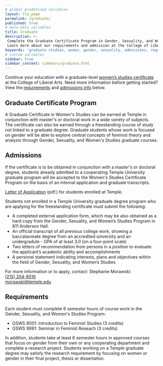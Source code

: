 ```yaml
---
# global predefined variables
layout: tla_page
permalink: /graduate/
published: true
# meta-data variables
title: Graduate
description: >-
 Complete the Graduate Certificate Program in Gender, Sexuality, and Women’s Studies at Temple University.
 Learn more about our requirements and admission at the College of Liberal Arts.
keywords: 'graduate studies, women, gender, sexuality, admissions, requirements'
# custom variables
sidebar: true
sidebar_content: sidebars/graduate.html   
---
```

Continue your education with a graduate-level [women’s studies certificate](#graduate-certificate-program) at the College of Liberal Arts. Need more information before getting started? View the [requirements](#requirements) and [admissions info](#admissions) below.

## Graduate Certificate Program
A Graduate Certificate in Women's Studies can be earned at Temple in conjunction with master's or doctoral work in a wide variety of subjects. The certificate can also be earned through a freestanding course of study not linked to a graduate degree. Graduate students whose work is focused on gender will be able to explore central concepts of feminist theory and analysis through Gender, Sexuality, and Women's Studies graduate courses.

## Admissions
If the certificate is to be obtained in conjunction with a master's or doctoral degree, students already admitted to a cooperating Temple University graduate program will be accepted to the Women's Studies Certificate Program on the basis of an internal application and graduate transcripts.

[Letter of Application](http://www.cla.temple.edu/gender-sexuality-and-womens-studies/docs/gradtemapp.pdf) (pdf.) for students enrolled at Temple.

Students not enrolled in a Temple University graduate degree program who are applying for the freestanding certificate must submit the following:

- A completed external application form, which may be also obtained as a hard copy from the Gender, Sexuality, and Women’s Studies Program in 811 Anderson Hall.
- An official transcript of all previous college work, showing a baccalaureate degree from an accredited university and an undergradute - GPA of at least 3.0 (on a four-point scale)
- Two letters of recommendation from persons in a position to evaluate the applicant’s academic ability and accomplishments
- A personal statement indicating interests, plans and objectives within the field of Gender, Sexuality, and Women’s Studies

For more information or to apply, contact:
Stephanie Morawski:<br/>
[(215) 204-8516](tel:2152048516)<br/>
[morawski@temple.edu](mailto:morawski@temple.edu)<br/>

## Requirements
Each student must complete 6 semester hours of course work in the Gender, Sexuality, and Women's Studies Program:

- GSWS 8001: Introduction to Feminist Studies (3 credits)
- GSWS 9991: Seminar in Feminist Reseach (3 credits)

In addition, students take at least 6 semester hours in approved courses that focus on gender from their own or any cooperating department and complete a research project. Students working on a Temple graduate degree may satisfy the research requirement by focusing on women or gender in their final project, thesis or dissertation.
